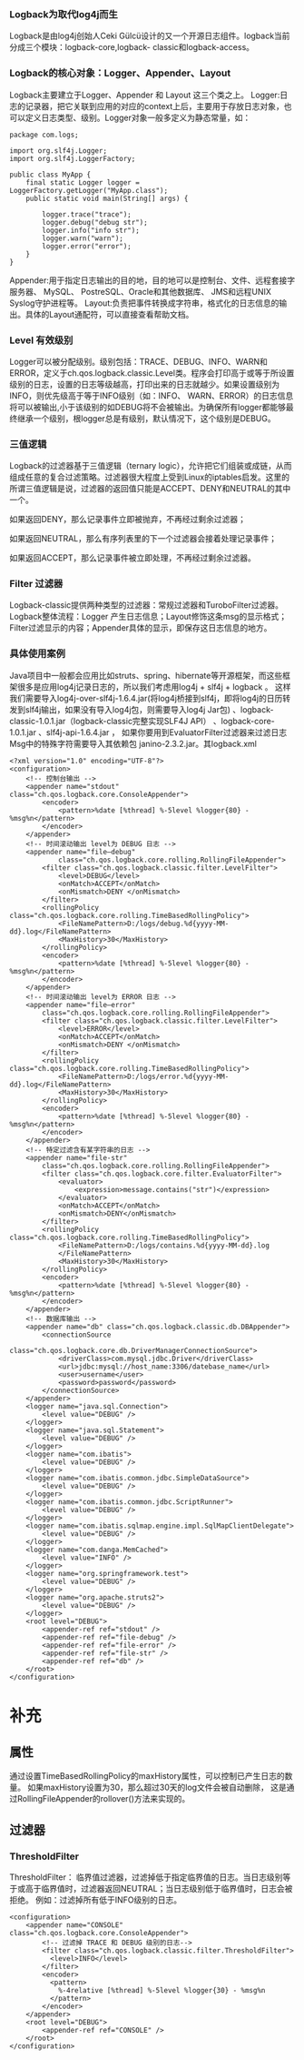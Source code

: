 ### Logback为取代log4j而生
Logback是由log4j创始人Ceki Gülcü设计的又一个开源日志组件。logback当前分成三个模块：logback-core,logback- classic和logback-access。

### Logback的核心对象：Logger、Appender、Layout
Logback主要建立于Logger、Appender 和 Layout 这三个类之上。
Logger:日志的记录器，把它关联到应用的对应的context上后，主要用于存放日志对象，也可以定义日志类型、级别。Logger对象一般多定义为静态常量，如：

```
package com.logs;

import org.slf4j.Logger;
import org.slf4j.LoggerFactory;

public class MyApp {
    final static Logger logger = LoggerFactory.getLogger("MyApp.class");
    public static void main(String[] args) {

        logger.trace("trace");
        logger.debug("debug str");
        logger.info("info str");
        logger.warn("warn");
        logger.error("error");
    }
}
```

Appender:用于指定日志输出的目的地，目的地可以是控制台、文件、远程套接字服务器、 MySQL、 PostreSQL、Oracle和其他数据库、 JMS和远程UNIX Syslog守护进程等。
Layout:负责把事件转换成字符串，格式化的日志信息的输出。具体的Layout通配符，可以直接查看帮助文档。

### Level 有效级别
Logger可以被分配级别。级别包括：TRACE、DEBUG、INFO、WARN和ERROR，定义于ch.qos.logback.classic.Level类。程序会打印高于或等于所设置级别的日志，设置的日志等级越高，打印出来的日志就越少。如果设置级别为INFO，则优先级高于等于INFO级别（如：INFO、 WARN、ERROR）的日志信息将可以被输出,小于该级别的如DEBUG将不会被输出。为确保所有logger都能够最终继承一个级别，根logger总是有级别，默认情况下，这个级别是DEBUG。

### 三值逻辑
Logback的过滤器基于三值逻辑（ternary logic），允许把它们组装或成链，从而组成任意的复合过滤策略。过滤器很大程度上受到Linux的iptables启发。这里的所谓三值逻辑是说，过滤器的返回值只能是ACCEPT、DENY和NEUTRAL的其中一个。

如果返回DENY，那么记录事件立即被抛弃，不再经过剩余过滤器；

如果返回NEUTRAL，那么有序列表里的下一个过滤器会接着处理记录事件；

如果返回ACCEPT，那么记录事件被立即处理，不再经过剩余过滤器。

### Filter 过滤器
Logback-classic提供两种类型的过滤器：常规过滤器和TuroboFilter过滤器。Logback整体流程：Logger 产生日志信息；Layout修饰这条msg的显示格式；Filter过滤显示的内容；Appender具体的显示，即保存这日志信息的地方。

### 具体使用案例
Java项目中一般都会应用比如struts、spring、hibernate等开源框架，而这些框架很多是应用log4j记录日志的，所以我们考虑用log4j + slf4j + logback 。
这样我们需要导入log4j-over-slf4j-1.6.4.jar(将log4j桥接到slf4j，即将log4j的日历转发到slf4j输出，如果没有导入log4j包，则需要导入log4j Jar包) 、logback-classic-1.0.1.jar（logback-classic完整实现SLF4J API） 、logback-core-1.0.1.jar 、slf4j-api-1.6.4.jar ，
如果你要用到EvaluatorFilter过滤器来过滤日志Msg中的特殊字符需要导入其依赖包 janino-2.3.2.jar。其logback.xml

```
<?xml version="1.0" encoding="UTF-8"?>
<configuration>
    <!-- 控制台输出 -->
    <appender name="stdout" class="ch.qos.logback.core.ConsoleAppender">
        <encoder>
            <pattern>%date [%thread] %-5level %logger{80} - %msg%n</pattern>
        </encoder>
    </appender>
    <!-- 时间滚动输出 level为 DEBUG 日志 -->
    <appender name="file—debug"
            class="ch.qos.logback.core.rolling.RollingFileAppender">
        <filter class="ch.qos.logback.classic.filter.LevelFilter">
            <level>DEBUG</level>
            <onMatch>ACCEPT</onMatch>
            <onMismatch>DENY </onMismatch>
        </filter>
        <rollingPolicy class="ch.qos.logback.core.rolling.TimeBasedRollingPolicy">
            <FileNamePattern>D:/logs/debug.%d{yyyy-MM-dd}.log</FileNamePattern>
            <MaxHistory>30</MaxHistory>
        </rollingPolicy>
        <encoder>
            <pattern>%date [%thread] %-5level %logger{80} - %msg%n</pattern>
        </encoder>
    </appender>
    <!-- 时间滚动输出 level为 ERROR 日志 -->
    <appender name="file—error"
        class="ch.qos.logback.core.rolling.RollingFileAppender">
        <filter class="ch.qos.logback.classic.filter.LevelFilter">
            <level>ERROR</level>
            <onMatch>ACCEPT</onMatch>
            <onMismatch>DENY </onMismatch>
        </filter>
        <rollingPolicy class="ch.qos.logback.core.rolling.TimeBasedRollingPolicy">
            <FileNamePattern>D:/logs/error.%d{yyyy-MM-dd}.log</FileNamePattern>
            <MaxHistory>30</MaxHistory>
        </rollingPolicy>
        <encoder>
            <pattern>%date [%thread] %-5level %logger{80} - %msg%n</pattern>
        </encoder>
    </appender>
    <!-- 特定过滤含有某字符串的日志 -->
    <appender name="file-str"
        class="ch.qos.logback.core.rolling.RollingFileAppender">
        <filter class="ch.qos.logback.core.filter.EvaluatorFilter">
            <evaluator>
                <expression>message.contains("str")</expression>
            </evaluator>
            <onMatch>ACCEPT</onMatch>
            <onMismatch>DENY</onMismatch>
        </filter>
        <rollingPolicy class="ch.qos.logback.core.rolling.TimeBasedRollingPolicy">
            <FileNamePattern>D:/logs/contains.%d{yyyy-MM-dd}.log
            </FileNamePattern>
            <MaxHistory>30</MaxHistory>
        </rollingPolicy>
        <encoder>
            <pattern>%date [%thread] %-5level %logger{80} - %msg%n</pattern>
        </encoder>
    </appender>
    <!-- 数据库输出 -->
    <appender name="db" class="ch.qos.logback.classic.db.DBAppender">
        <connectionSource
            class="ch.qos.logback.core.db.DriverManagerConnectionSource">
            <driverClass>com.mysql.jdbc.Driver</driverClass>
            <url>jdbc:mysql://host_name:3306/datebase_name</url>
            <user>username</user>
            <password>password</password>
        </connectionSource>
    </appender>
    <logger name="java.sql.Connection">
        <level value="DEBUG" />
    </logger>
    <logger name="java.sql.Statement">
        <level value="DEBUG" />
    </logger>
    <logger name="com.ibatis">
        <level value="DEBUG" />
    </logger>
    <logger name="com.ibatis.common.jdbc.SimpleDataSource">
        <level value="DEBUG" />
    </logger>
    <logger name="com.ibatis.common.jdbc.ScriptRunner">
        <level value="DEBUG" />
    </logger>
    <logger name="com.ibatis.sqlmap.engine.impl.SqlMapClientDelegate">
        <level value="DEBUG" />
    </logger>
    <logger name="com.danga.MemCached">
        <level value="INFO" />
    </logger>
    <logger name="org.springframework.test">
        <level value="DEBUG" />
    </logger>
    <logger name="org.apache.struts2">
        <level value="DEBUG" />
    </logger>
    <root level="DEBUG">
        <appender-ref ref="stdout" />
        <appender-ref ref="file-debug" />
        <appender-ref ref="file-error" />
        <appender-ref ref="file-str" />
        <appender-ref ref="db" />
    </root>
</configuration>
```

# 补充
## 属性
通过设置TimeBasedRollingPolicy的maxHistory属性，可以控制已产生日志的数量。
如果maxHistory设置为30，那么超过30天的log文件会被自动删除，
这是通过RollingFileAppender的rollover()方法来实现的。
## 过滤器
### ThresholdFilter
ThresholdFilter： 临界值过滤器，过滤掉低于指定临界值的日志。当日志级别等于或高于临界值时，过滤器返回NEUTRAL；当日志级别低于临界值时，日志会被拒绝。
例如：过滤掉所有低于INFO级别的日志。
```
<configuration>
    <appender name="CONSOLE" class="ch.qos.logback.core.ConsoleAppender">
        <!-- 过滤掉 TRACE 和 DEBUG 级别的日志-->
        <filter class="ch.qos.logback.classic.filter.ThresholdFilter">
          <level>INFO</level>
        </filter>
        <encoder>
          <pattern>
            %-4relative [%thread] %-5level %logger{30} - %msg%n
          </pattern>
        </encoder>
    </appender>
    <root level="DEBUG">
        <appender-ref ref="CONSOLE" />
    </root>
</configuration>
```

